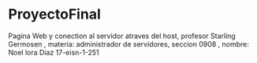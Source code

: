 # ProyectoFinal
Pagina Web y conection al servidor atraves del host, profesor Starling Germosen , materia: administrador de servidores,  seccion 0908 , nombre: Noel lora Diaz 17-eisn-1-251

